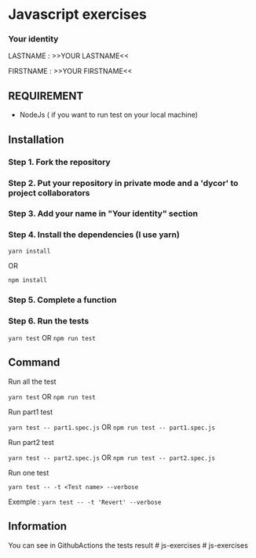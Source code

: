 # Javascript exercises

### Your identity

LASTNAME : >>YOUR LASTNAME<<

FIRSTNAME : >>YOUR FIRSTNAME<<

## REQUIREMENT

- NodeJs ( if you want to run test on your local machine)

## Installation

### Step 1. Fork the repository
### Step 2. Put your repository in private mode and a 'dycor' to project collaborators 
### Step 3. Add your name in "Your identity" section
### Step 4. Install the dependencies (I use yarn)

`yarn install`

OR

`npm install`

### Step 5. Complete a function

### Step 6. Run the tests

`yarn test` OR `npm run test`

## Command

Run all the test

`yarn test` OR `npm run test`


Run part1 test

`yarn test -- part1.spec.js` OR `npm run test -- part1.spec.js`

Run part2 test

`yarn test -- part2.spec.js` OR `npm run test -- part2.spec.js`

Run one test

`yarn test -- -t <Test name> --verbose`

Exemple : `yarn test -- -t 'Revert' --verbose`


## Information

You can see in GithubActions the tests result
#   j s - e x e r c i s e s  
 #   j s - e x e r c i s e s  
 